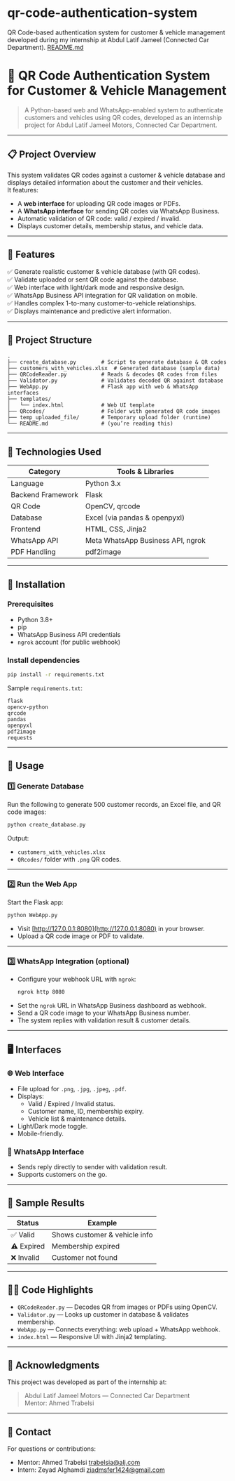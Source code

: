 # qr-code-authentication-system
 QR Code-based authentication system for customer &amp; vehicle management developed during my internship at Abdul Latif Jameel (Connected Car Department).
[README.md](https://github.com/user-attachments/files/22532984/README.md)

# 🚗 QR Code Authentication System for Customer & Vehicle Management

> A Python-based web and WhatsApp-enabled system to authenticate customers and vehicles using QR codes, developed as an internship project for Abdul Latif Jameel Motors, Connected Car Department.

---

## 📋 Project Overview

This system validates QR codes against a customer & vehicle database and displays detailed information about the customer and their vehicles.  
It features:
- A **web interface** for uploading QR code images or PDFs.
- A **WhatsApp interface** for sending QR codes via WhatsApp Business.
- Automatic validation of QR code: valid / expired / invalid.
- Displays customer details, membership status, and vehicle data.

---

## 🎯 Features

✅ Generate realistic customer & vehicle database (with QR codes).  
✅ Validate uploaded or sent QR code against the database.  
✅ Web interface with light/dark mode and responsive design.  
✅ WhatsApp Business API integration for QR validation on mobile.  
✅ Handles complex 1-to-many customer-to-vehicle relationships.  
✅ Displays maintenance and predictive alert information.

---

## 📂 Project Structure

```
.
├── create_database.py        # Script to generate database & QR codes
├── customers_with_vehicles.xlsx  # Generated database (sample data)
├── QRCodeReader.py           # Reads & decodes QR codes from files
├── Validator.py              # Validates decoded QR against database
├── WebApp.py                 # Flask app with web & WhatsApp interfaces
├── templates/
│   └── index.html            # Web UI template
├── QRcodes/                  # Folder with generated QR code images
├── temp_uploaded_file/       # Temporary upload folder (runtime)
└── README.md                 # (you’re reading this)
```

---

## 🧪 Technologies Used

| Category            | Tools & Libraries                |
|---------------------|----------------------------------|
| Language            | Python 3.x                       |
| Backend Framework   | Flask                            |
| QR Code             | OpenCV, qrcode                   |
| Database            | Excel (via pandas & openpyxl)   |
| Frontend            | HTML, CSS, Jinja2               |
| WhatsApp API        | Meta WhatsApp Business API, ngrok |
| PDF Handling        | pdf2image                        |

---

## 🚀 Installation

### Prerequisites
- Python 3.8+
- pip
- WhatsApp Business API credentials
- `ngrok` account (for public webhook)

### Install dependencies
```bash
pip install -r requirements.txt
```

Sample `requirements.txt`:
```
flask
opencv-python
qrcode
pandas
openpyxl
pdf2image
requests
```

---

## 🔨 Usage

### 1️⃣ Generate Database
Run the following to generate 500 customer records, an Excel file, and QR code images:
```bash
python create_database.py
```

Output:
- `customers_with_vehicles.xlsx`
- `QRcodes/` folder with `.png` QR codes.

---

### 2️⃣ Run the Web App
Start the Flask app:
```bash
python WebApp.py
```
- Visit [http://127.0.0.1:8080](http://127.0.0.1:8080) in your browser.
- Upload a QR code image or PDF to validate.

---

### 3️⃣ WhatsApp Integration (optional)
- Configure your webhook URL with `ngrok`:
  ```bash
  ngrok http 8080
  ```
- Set the `ngrok` URL in WhatsApp Business dashboard as webhook.
- Send a QR code image to your WhatsApp Business number.
- The system replies with validation result & customer details.

---

## 🖥️ Interfaces

### 🌐 Web Interface
- File upload for `.png`, `.jpg`, `.jpeg`, `.pdf`.
- Displays:
  - Valid / Expired / Invalid status.
  - Customer name, ID, membership expiry.
  - Vehicle list & maintenance details.
- Light/Dark mode toggle.
- Mobile-friendly.

### 💬 WhatsApp Interface
- Sends reply directly to sender with validation result.
- Supports customers on the go.

---

## 📄 Sample Results

| Status   | Example |
|----------|---------|
| ✅ Valid | Shows customer & vehicle info |
| ⚠️ Expired | Membership expired |
| ❌ Invalid | Customer not found |

---

## 👨‍💻 Code Highlights

- `QRCodeReader.py` — Decodes QR from images or PDFs using OpenCV.
- `Validator.py` — Looks up customer in database & validates membership.
- `WebApp.py` — Connects everything: web upload + WhatsApp webhook.
- `index.html` — Responsive UI with Jinja2 templating.

---

## 📜 Acknowledgments

This project was developed as part of the internship at:
> Abdul Latif Jameel Motors — Connected Car Department  
> Mentor: Ahmed Trabelsi

---

## 📧 Contact

For questions or contributions:
- Mentor: Ahmed Trabelsi [trabelsia@alj.com](mailto:trabelsia@alj.com)
- Intern: Zeyad Alghamdi [ziadmsfer1424@gmail.com](ziadmsfer1424@gmail.com)
